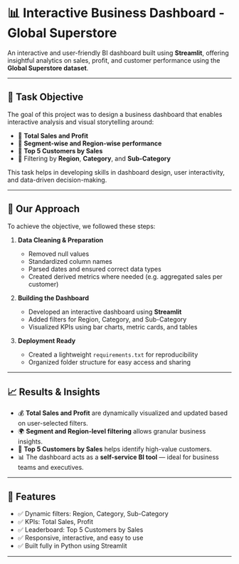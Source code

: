 # 📊 Interactive Business Dashboard - Global Superstore

An interactive and user-friendly BI dashboard built using **Streamlit**, offering insightful analytics on sales, profit, and customer performance using the **Global Superstore dataset**.

---

## 📝 Task Objective

The goal of this project was to design a business dashboard that enables interactive analysis and visual storytelling around:

- 📍 **Total Sales and Profit**
- 📍 **Segment-wise and Region-wise performance**
- 📍 **Top 5 Customers by Sales**
- 📍 Filtering by **Region**, **Category**, and **Sub-Category**

This task helps in developing skills in dashboard design, user interactivity, and data-driven decision-making.

---

## 🚀 Our Approach

To achieve the objective, we followed these steps:

1. **Data Cleaning & Preparation**
   - Removed null values
   - Standardized column names
   - Parsed dates and ensured correct data types
   - Created derived metrics where needed (e.g. aggregated sales per customer)

2. **Building the Dashboard**
   - Developed an interactive dashboard using **Streamlit**
   - Added filters for Region, Category, and Sub-Category
   - Visualized KPIs using bar charts, metric cards, and tables

3. **Deployment Ready**
   - Created a lightweight `requirements.txt` for reproducibility
   - Organized folder structure for easy access and sharing

---

## 📈 Results & Insights

- 💰 **Total Sales and Profit** are dynamically visualized and updated based on user-selected filters.
- 🌍 **Segment and Region-level filtering** allows granular business insights.
- 🏅 **Top 5 Customers by Sales** helps identify high-value customers.
- 📊 The dashboard acts as a **self-service BI tool** — ideal for business teams and executives.

---

## 🎯 Features

- ✅ Dynamic filters: Region, Category, Sub-Category
- ✅ KPIs: Total Sales, Profit
- ✅ Leaderboard: Top 5 Customers by Sales
- ✅ Responsive, interactive, and easy to use
- ✅ Built fully in Python using Streamlit

---



